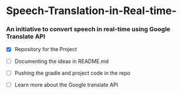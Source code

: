 # Speech-Translation-in-Real-time-

### An initiative to convert speech in real-time using Google Translate API

- [x]  Repository for the Project
- [ ]  Documenting the ideas in README.md
- [ ]  Pushing the gradle and project code in the repo
- [ ]  Learn more about the Google translate API




